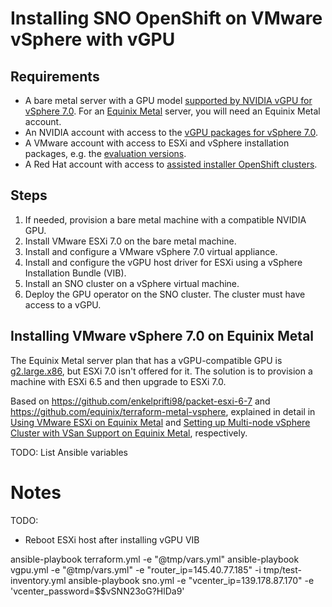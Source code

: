 # Installing SNO OpenShift on VMware vSphere with vGPU

## Requirements

* A bare metal server with a GPU model [supported by NVIDIA vGPU for vSphere 7.0](https://docs.nvidia.com/grid/latest/product-support-matrix/index.html#abstract__vmware-vsphere). For an [Equinix Metal](https://metal.equinix.com/) server, you will need an Equinix Metal account.
* An NVIDIA account with access to the [vGPU packages for vSphere 7.0](https://ui.licensing.nvidia.com/software).
* A VMware account with access to ESXi and vSphere installation packages, e.g. the [evaluation versions](https://customerconnect.vmware.com/group/vmware/evalcenter).
* A Red Hat account with access to [assisted installer OpenShift clusters](https://console.redhat.com/openshift/assisted-installer/clusters/~new).

## Steps

1. If needed, provision a bare metal machine with a compatible NVIDIA GPU.
2. Install VMware ESXi 7.0 on the bare metal machine.
3. Install and configure a VMware vSphere 7.0 virtual appliance.
4. Install and configure the vGPU host driver for ESXi using a vSphere Installation Bundle (VIB).
5. Install an SNO cluster on a vSphere virtual machine.
6. Deploy the GPU operator on the SNO cluster. The cluster must have access to a vGPU.

## Installing VMware vSphere 7.0 on Equinix Metal

The Equinix Metal server plan that has a vGPU-compatible GPU is [g2.large.x86](https://metal.equinix.com/developers/docs/servers/server-specs/#g2largex86), but ESXi 7.0 isn't offered for it. The solution is to provision a machine with ESXi 6.5 and then upgrade to ESXi 7.0.

Based on https://github.com/enkelprifti98/packet-esxi-6-7 and https://github.com/equinix/terraform-metal-vsphere, explained in detail in [Using VMware ESXi on Equinix Metal](https://metal.equinix.com/developers/guides/vmware-esxi/) and [Setting up Multi-node vSphere Cluster with VSan Support on Equinix Metal](https://metal.equinix.com/developers/guides/vmware/), respectively.

TODO: List Ansible variables

# Notes

TODO:
* Reboot ESXi host after installing vGPU VIB

ansible-playbook terraform.yml -e "@tmp/vars.yml"
ansible-playbook vgpu.yml -e "@tmp/vars.yml" -e "router_ip=145.40.77.185" -i tmp/test-inventory.yml
ansible-playbook sno.yml -e "vcenter_ip=139.178.87.170" -e 'vcenter_password=$$vSNN23oG?HlDa9'
